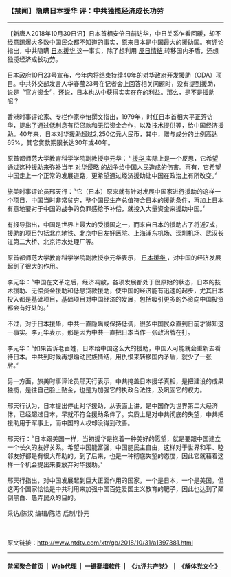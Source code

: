 ### 【禁闻】隐瞒日本援华 评：中共独揽经济成长功劳
------------------------

<div class="wysiwyg">
 【新唐人2018年10月30日讯】日本首相安倍日前访华，中日关系乍看回暖，却不经意踢爆大多数中国民众都不知道的事实，原来日本是中国最大的援助国。有评论指出，中共隐瞒
 <a href="http://www.ntdtv.com/xtr/gb/articlelistbytag_日本援华.html" target="_blank">
  日本援华
 </a>
 这一事实，除了想利用
 <a href="http://www.ntdtv.com/xtr/gb/articlelistbytag_反日情结.html" target="_blank">
  反日情结
 </a>
 转移国内矛盾，还想独揽经济成长功劳。
 <br/>
 <br/>
 日本政府10月23号宣布，今年内将结束持续40年的对华政府开发援助（ODA）项目。中共外交部发言人华春莹23号在记者会上回答相关问题时，没有提到援助，说是〝官方资金〞，还说，日本也从中获得实实在在的利益。那么，是不是援助呢？
 <br/>
 <br/>
 香港时事评论家、专栏作家李怡撰文指出，1979年，时任日本首相大平正芳访华，提出了通过低利息有偿贷款和无偿资金合作，以及技术提供等，给中国经济援助。40年来，日本对华援助超过2,250亿元人民币，其中，赠与成分的比例高达65%，其它贷款期限长达30年或40年。
 <br/>
 <br/>
 原首都师范大学教育科学学院副教授李元华：〝
 <a href="http://www.ntdtv.com/xtr/gb/articlelistbytag_援华.html" target="_blank">
  援华
 </a>
 实际上是一个反思，它希望通过这种援助来弥补当年
 <a href="http://www.ntdtv.com/xtr/gb/articlelistbytag_对华侵略.html" target="_blank">
  对华侵略
 </a>
 的战争给中国人民造成的伤害。再有，它希望中国走上一个正常的发展道路，更希望通过经济援助让中国在政治上有所改变。〞
 <br/>
 <br/>
 旅美时事评论员邢天行：〝它（日本）原来就有针对发展中国家进行援助的这样一个项目，中国当时非常贫穷，整个国民生产总值符合日本的援助条件，再加上日本有意地要对于中国的战争的负罪感给予补偿，就投入大量资金来援助中国。〞
 <br/>
 <br/>
 有报导指出，中国是世界上最大的受援国之一，而来自日本的援助占了将近7成，援助的项目包括北京地铁、北京中日友好医院、上海浦东机场、深圳机场、武汉长江第二大桥、北京污水处理厂等。
 <br/>
 <br/>
 原首都师范大学教育科学学院副教授李元华表示，
 <a href="http://www.ntdtv.com/xtr/gb/articlelistbytag_日本援华.html" target="_blank">
  日本援华
 </a>
 ，对中国的经济发展起到了很大的作用。
 <br/>
 <br/>
 李元华：〝中国在文革之后，经济凋敝，各项发展都处于很原始的状态，日本的技术援助、无偿资金援助和低息贷款援助，使中国的经济能有迅速的起步，尤其日本投入都是基础项目，基础项目对中国经济的发展，包括吸引更多的外资向中国投资都会有好处的。〞
 <br/>
 <br/>
 不过，对于日本援华，中共一直隐瞒或保持低调，很多中国民众直到日前才得知这一事实。李元华表示，那是因为中共一直把日本当作一张政治牌在打。
 <br/>
 <br/>
 李元华：〝如果告诉老百姓，日本给中国这么大的援助，中国人可能就会重新去看待日本。中共到时候再想煽动民族情结，用仇恨来转移国内矛盾，就少了一张牌。〞
 <br/>
 <br/>
 另一方面，旅美时事评论员邢天行表示，中共掩盖日本援华真相，是把建设的成果独揽，是往自己脸上贴金，也是为加强它的执政合法性，及巩固它的权力。
 <br/>
 <br/>
 邢天行认为，日本提出停止对华援助，从表面上讲，是中国作为世界第二大经济体，已经超过日本，早就不符合援助条件了。实质上是对中共彻底的失望，中共把援助用于军事上，而中国的人权却没得到改善。
 <br/>
 <br/>
 邢天行：〝日本跟美国一样，当初援华是抱着一种美好的愿望，就是要跟中国建立一个长久的友好关系。希望中国能富强，中国能民主自由，这样对于世界和平、睦邻友好都是有很大帮助的。到了后来，也是一种彻底失望的态度，因此它就藉着这样一个机会提出来要放弃对华援助。〞
 <br/>
 <br/>
 邢天行指出，对中国发展起到巨大正面作用的国家，一个是日本，一个是美国，但这两个国家恰恰是中共利用来加强中国百姓爱国主义教育的靶子，因此也达到了颠倒黑白、愚弄民众的目的。
 <br/>
 <br/>
 采访/陈汉 编辑/陈洁 后制/钟元
 <br/>
 <br/>
</div>

<br/>原文链接：http://www.ntdtv.com/xtr/gb/2018/10/31/a1397381.html


------------------------
#### [禁闻聚合首页](https://github.com/gfw-breaker/banned-news/blob/master/README.md) &nbsp;|&nbsp; [Web代理](https://github.com/gfw-breaker/open-proxy/blob/master/README.md) &nbsp;|&nbsp; [一键翻墙软件](https://github.com/gfw-breaker/nogfw/blob/master/README.md) &nbsp;|&nbsp; [《九评共产党》](https://github.com/gfw-breaker/9ping.md/blob/master/README.md#九评之一评共产党是什么) &nbsp;|&nbsp; [《解体党文化》](https://github.com/gfw-breaker/jtdwh.md/blob/master/README.md#绪论)